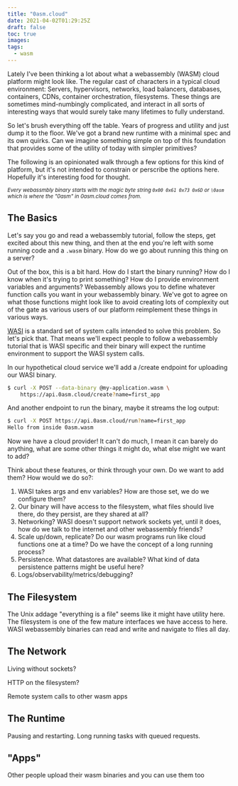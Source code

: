 ```yaml
---
title: "0asm.cloud"
date: 2021-04-02T01:29:25Z
draft: false
toc: true
images:
tags:
  - wasm
---
```


Lately I've been thinking a lot about what a webassembly (WASM) cloud platform might look like. The regular cast of characters in a typical cloud environment: Servers, hypervisors, networks, load balancers, databases, containers, CDNs, container orchestration, filesystems. These things are sometimes mind-numbingly complicated, and interact in all sorts of interesting ways that would surely take many lifetimes to fully understand.

So let's brush everything off the table. Years of progress and utility and just dump it to the floor. We've got a brand new runtime with a minimal spec and its own quirks. Can we imagine something simple on top of this foundation that provides some of the utility of today with simpler primitives?

The following is an opinionated walk through a few options for this kind of platform, but it's not intended to constrain or perscribe the options here. Hopefully it's interesting food for thought.

<small>

_Every webassmbly binary starts with the magic byte string `0x00 0x61 0x73 0x6D` or `\0asm` which is where the "0asm" in 0asm.cloud comes from._

</small>

## The Basics

Let's say you go and read a webassembly tutorial, follow the steps, get excited about this new thing, and then at the end you're left with some running code and a `.wasm` binary. How do we go about running this thing on a server?

Out of the box, this is a bit hard. How do I start the binary running? How do I know when it's trying to print something? How do I provide environment variables and arguments? Webassembly allows you to define whatever function calls you want in your webassembly binary. We've got to agree on what those functions might look like to avoid creating lots of complexity out of the gate as various users of our platform reimplement these things in various ways.

[WASI](https://wasi.dev/) is a standard set of system calls intended to solve this problem. So let's pick that. That means we'll expect people to follow a webassembly tutorial that is WASI specific and their binary will expect the runtime environment to support the WASI system calls.

In our hypothetical cloud service we'll add a /create endpoint for uploading our WASI binary.

```bash
$ curl -X POST --data-binary @my-application.wasm \
    https://api.0asm.cloud/create?name=first_app
```

And another endpoint to run the binary, maybe it streams the log output:

```bash
$ curl -X POST https://api.0asm.cloud/run?name=first_app
Hello from inside 0asm.wasm
```

Now we have a cloud provider! It can't do much, I mean it can barely do anything, what are some other things it might do, what else might we want to add?

Think about these features, or think through your own. Do we want to add them? How would we do so?:

1. WASI takes args and env variables? How are those set, we do we configure them?
2. Our binary will have access to the filesystem, what files should live there, do they persist, are they shared at all?
3. Networking? WASI doesn't support network sockets yet, until it does, how do we talk to the internet and other webassembly friends?
4. Scale up/down, replicate? Do our wasm programs run like cloud functions one at a time? Do we have the concept of a long running process?
5. Persistence. What datastores are available? What kind of data persistence patterns might be useful here?
6. Logs/observability/metrics/debugging?

## The Filesystem

The Unix addage "everything is a file" seems like it might have utility here. The filesystem is one of the few mature interfaces we have access to here. WASI webassembly binaries can read and write and navigate to files all day.

## The Network

Living without sockets?

HTTP on the filesystem?

Remote system calls to other wasm apps

## The Runtime

Pausing and restarting. Long running tasks with queued requests.

## "Apps"

Other people upload their wasm binaries and you can use them too
